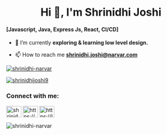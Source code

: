 <h1 align="center">Hi 👋, I'm Shrinidhi Joshi</h1>

<h4>[Javascript, Java, Express Js, React, CI/CD]</h4>

- 🌱 I’m currently **exploring & learning low level design.**

- 📫 How to reach me **shrinidhi.joshi@narvar.com**

<p align="left"> <a href="https://github.com/ryo-ma/github-profile-trophy"><img src="https://github-profile-trophy.vercel.app/?username=shrinidhi-narvar" alt="shrinidhi-narvar" /></a> </p>

<p align="left"> <a href="https://twitter.com/shrinidhijoshi9" target="blank"><img src="https://img.shields.io/twitter/follow/shrinidhijoshi9?logo=twitter&style=for-the-badge" alt="shrinidhijoshi9" /></a> </p>

<h3 align="left">Connect with me:</h3>
<p align="left">
<a href="https://twitter.com/shrinidhijoshi9" target="blank"><img align="center" src="https://raw.githubusercontent.com/rahuldkjain/github-profile-readme-generator/master/src/images/icons/Social/twitter.svg" alt="shrinidhijoshi9" height="30" width="40" /></a>
<a href="https://linkedin.com/in/https://www.linkedin.com/in/shrinidhi-joshi-2671b61b2/" target="blank"><img align="center" src="https://raw.githubusercontent.com/rahuldkjain/github-profile-readme-generator/master/src/images/icons/Social/linked-in-alt.svg" alt="https://www.linkedin.com/in/shrinidhi-joshi-2671b61b2/" height="30" width="40" /></a>
<a href="https://www.leetcode.com/https://leetcode.com/shiijo/" target="blank"><img align="center" src="https://raw.githubusercontent.com/rahuldkjain/github-profile-readme-generator/master/src/images/icons/Social/leet-code.svg" alt="https://leetcode.com/shiijo/" height="30" width="40" /></a>
</p>

<p><img align="center" src="https://github-readme-streak-stats.herokuapp.com/?user=shrinidhi-narvar&" alt="shrinidhi-narvar" /></p>
